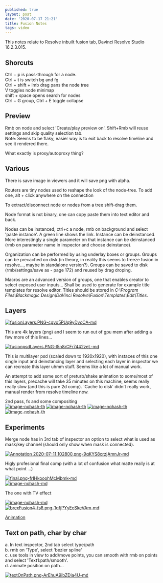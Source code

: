 ```yaml
---
published: true
layout: post
date: '2020-07-17 21:21'
title: Fusion Notes
tags: video 
---
```

This notes relate to Resolve inbuilt fusion tab, Davinci Resolve Studio 16.2.3.015.

## Shorcuts

Ctrl + p is pass-through for a node.  
Ctrl + t is switch bg and fg  
Ctrl + shift + lmb drag pans the node tree  
V toggles node minimap  
shift + space opens search for nodes  
Ctrl + G group, Ctrl + E toggle collapse

## Preview

Rmb on node and select 'Create/play preview on'. Shift+Rmb will reuse settings and skip quality selection tab.  
Note: Seems to be flaky, easier way is to exit back to resolve timeline and see it rendered there.

What exactly is proxy/autoproxy thing?

## Various

There is save image in viewers and it will save png with alpha.

Routers are tiny nodes used to reshape the look of the node-tree. To add one, alt + click anywhere on the connection  

To extract/disconnect node or nodes from a tree shift-drag them.  

Node format is not binary, one can copy paste them into text editor and back.  

Nodes can be instanced, ctrl+c a node, rmb on background and select 'paste instance'. A green line shows the link. Instance can be deinstanced. More interestingly a single parameter on that instance can be deinstanced (rmb on parameter name in inspector and choose deinstance). 

Organization can be performed by using underlay boxes or groups. Groups can be precached on disk (in theory, in reality this seems to freeze fusion in resolve..., maybe in standalone version?). Groups can be saved to disk (rmb/settings/save as - page 172) and reused by drag droping.

Macros are an advanced version of groups, one that enables creator to select exposed user inputs... Shall be used to generate for example title templates for resolve editor. Titles should be stored in *C:\Program Files\Blackmagic Design\DaVinci Resolve\Fusion\Templates\Edit\Titles*.

## Layers

[![fusionLayers.PNG-cgvo5PUq9yDycCA-md](https://images.weserv.nl/?url=https://i.imgur.com/Se7fS2s.png)](https://images.weserv.nl/?url=https://i.imgur.com/foMlt9f.png)

This are 4k layers (png) and I seem to run out of gpu mem after adding a few more of this lines...

[![fusionpsdLayers.PNG-l5n8rCFr7442zeL-md](https://images.weserv.nl/?url=https://i.imgur.com/NdedFXl.png)](https://images.weserv.nl/?url=https://i.imgur.com/6JaFWVY.png)

This is multilayer psd (scaled down to 1920x1920), with instaces of this one single input and deinstancing layer and selecting each layer in inspector we can recreate this layer uhmm stuff. Seems like a lot of manual work.

An attempt to add some sort of preturb/shake animation to some/most of this layers, precache will take 35 minutes on this machine, seems really really slow (and this is pure 2d comp). 'Cache to disk' didn't really work, manual render from resolve timeline now.

2nd pass, fx and some compositing  
[![image-nohash-th](https://images.weserv.nl/?url=https://i.imgur.com/LYNJbpvb.png)](https://images.weserv.nl/?url=https://i.imgur.com/LYNJbpv.png)
[![image-nohash-th](https://images.weserv.nl/?url=https://i.imgur.com/9qiREeJb.png)](https://images.weserv.nl/?url=https://i.imgur.com/9qiREeJ.png)
[![image-nohash-th](https://images.weserv.nl/?url=https://i.imgur.com/umfCG4Db.png)](https://images.weserv.nl/?url=https://i.imgur.com/umfCG4D.png)
[![image-nohash-th](https://images.weserv.nl/?url=https://i.imgur.com/uqOvXcAb.png)](https://images.weserv.nl/?url=https://i.imgur.com/uqOvXcA.png)

## Experiments

Merge node has in 3rd tab of inspector an option to select what is used as mask/key channel (should only show when mask is connected).

[![Annotation 2020-07-11 102800.png-9qKYS8crzjAmnJr-md](https://images.weserv.nl/?url=https://i.imgur.com/1Cs5Ldl.png)](https://images.weserv.nl/?url=https://i.imgur.com/EgLmfdj.png)

Higly profesional final comp (with a lot of confusion what matte really is at what point ...)

[![final.png-frIHkooohMcMbmk-md](https://images.weserv.nl/?url=https://i.imgur.com/yyNrGBo.png)](https://images.weserv.nl/?url=https://i.imgur.com/ftfHngt.png)  
[![image-nohash-md](https://images.weserv.nl/?url=https://i.imgur.com/vO8s71hl.png)](https://images.weserv.nl/?url=https://i.imgur.com/vO8s71h.png)

The one with TV effect

[![image-nohash-md](https://images.weserv.nl/?url=https://i.imgur.com/8IDvANJl.png)](https://images.weserv.nl/?url=https://i.imgur.com/8IDvANJ.png)  
[![brexFusion4-fs8.png-1qfjPYyEcSkeVAm-md](https://images.weserv.nl/?url=https://i.imgur.com/AzjGtHsl.png)](https://images.weserv.nl/?url=https://i.imgur.com/AzjGtHs.png)

[Animation](https://youtu.be/7_6eLm6ouC4)

## Text on path, char by char

a. In text inspector, 2nd tab select type/path  
b. rmb on 'Type', select 'bezier spline'  
c. use tools in view to add/move points, you can smooth with rmb on points and select 'Text1:path/smooth'.  
d. animate position on path...  

[![textOnPath.png-ArEhuA9ibZDia4U-md](https://images.weserv.nl/?url=https://i.imgur.com/Qqh14hB.png)](https://images.weserv.nl/?url=https://i.imgur.com/v2ZwdmG.png)


